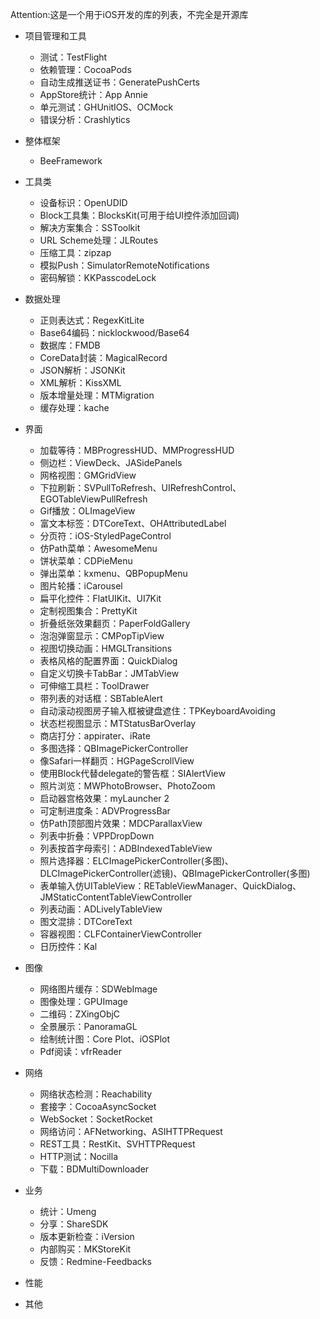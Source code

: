 Attention:这是一个用于iOS开发的库的列表，不完全是开源库


* 项目管理和工具
	* 测试：TestFlight
	* 依赖管理：CocoaPods
	* 自动生成推送证书：GeneratePushCerts	
	* AppStore统计：App Annie
	* 单元测试：GHUnitIOS、OCMock
	* 错误分析：Crashlytics

* 整体框架
	* BeeFramework	
* 工具类
	* 设备标识：OpenUDID
	* Block工具集：BlocksKit(可用于给UI控件添加回调)
	* 解决方案集合：SSToolkit
	* URL Scheme处理：JLRoutes
	* 压缩工具：zipzap
	* 模拟Push：SimulatorRemoteNotifications
	* 密码解锁：KKPasscodeLock

* 数据处理
	* 正则表达式：RegexKitLite
	* Base64编码：nicklockwood/Base64
	* 数据库：FMDB
	* CoreData封装：MagicalRecord
	* JSON解析：JSONKit
	* XML解析：KissXML
	* 版本增量处理：MTMigration
	* 缓存处理：kache
* 界面
	* 加载等待：MBProgressHUD、MMProgressHUD
	* 侧边栏：ViewDeck、JASidePanels
	* 网格视图：GMGridView
	* 下拉刷新：SVPullToRefresh、UIRefreshControl、EGOTableViewPullRefresh
	* Gif播放：OLImageView
	* 富文本标签：DTCoreText、OHAttributedLabel
	* 分页符：iOS-StyledPageControl 
	* 仿Path菜单：AwesomeMenu
	* 饼状菜单：CDPieMenu
	* 弹出菜单：kxmenu、QBPopupMenu
	* 图片轮播：iCarousel
	* 扁平化控件：FlatUIKit、UI7Kit
	* 定制视图集合：PrettyKit
	* 折叠纸张效果翻页：PaperFoldGallery
	* 泡泡弹窗显示：CMPopTipView
	* 视图切换动画：HMGLTransitions
	* 表格风格的配置界面：QuickDialog
	* 自定义切换卡TabBar：JMTabView
	* 可伸缩工具栏：ToolDrawer
	* 带列表的对话框：SBTableAlert
	* 自动滚动视图房子输入框被键盘遮住：TPKeyboardAvoiding
	* 状态栏视图显示：MTStatusBarOverlay
	* 商店打分：appirater、iRate
	* 多图选择：QBImagePickerController
	* 像Safari一样翻页：HGPageScrollView
	* 使用Block代替delegate的警告框：SIAlertView
	* 照片浏览：MWPhotoBrowser、PhotoZoom
	* 启动器宫格效果：myLauncher 2
	* 可定制进度条：ADVProgressBar
	* 仿Path顶部图片效果：MDCParallaxView
	* 列表中折叠：VPPDropDown
	* 列表按首字母索引：ADBIndexedTableView
	* 照片选择器：ELCImagePickerController(多图)、DLCImagePickerController(滤镜)、QBImagePickerController(多图)
    * 表单输入仿UITableView：RETableViewManager、QuickDialog、JMStaticContentTableViewController
    * 列表动画：ADLivelyTableView
    * 图文混排：DTCoreText
    * 容器视图：CLFContainerViewController
    * 日历控件：Kal

* 图像
	* 网络图片缓存：SDWebImage
	* 图像处理：GPUImage
	* 二维码：ZXingObjC
	* 全景展示：PanoramaGL
	* 绘制统计图：Core Plot、iOSPlot
	* Pdf阅读：vfrReader
* 网络
	* 网络状态检测：Reachability
	* 套接字：CocoaAsyncSocket
	* WebSocket：SocketRocket 
	* 网络访问：AFNetworking、ASIHTTPRequest
	* REST工具：RestKit、SVHTTPRequest
	* HTTP测试：Nocilla
	* 下载：BDMultiDownloader
* 业务
	* 统计：Umeng
	* 分享：ShareSDK
	* 版本更新检查：iVersion
	* 内部购买：MKStoreKit
	* 反馈：Redmine-Feedbacks
* 性能

* 其他


